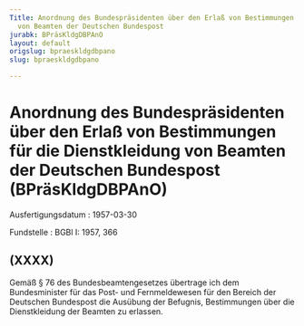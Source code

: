 ```yaml
---
Title: Anordnung des Bundespräsidenten über den Erlaß von Bestimmungen für die Dienstkleidung
  von Beamten der Deutschen Bundespost
jurabk: BPräsKldgDBPAnO
layout: default
origslug: bpraeskldgdbpano
slug: bpraeskldgdbpano

---
```


# Anordnung des Bundespräsidenten über den Erlaß von Bestimmungen für die Dienstkleidung von Beamten der Deutschen Bundespost (BPräsKldgDBPAnO)

Ausfertigungsdatum
:   1957-03-30

Fundstelle
:   BGBl I: 1957, 366



## (XXXX)

Gemäß § 76 des Bundesbeamtengesetzes übertrage ich dem Bundesminister
für das Post- und Fernmeldewesen für den Bereich der Deutschen
Bundespost die Ausübung der Befugnis, Bestimmungen über die
Dienstkleidung der Beamten zu erlassen.

